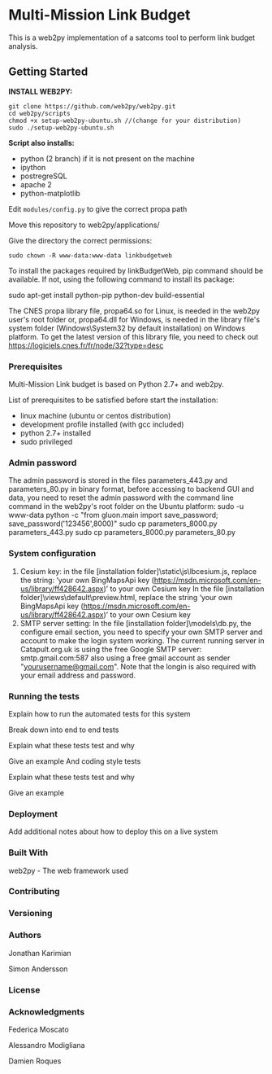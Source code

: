 # Multi-Mission Link Budget


This is a web2py implementation of a satcoms tool to perform link budget analysis.

## Getting Started

**INSTALL WEB2PY:**

```
git clone https://github.com/web2py/web2py.git
cd web2py/scripts
chmod +x setup-web2py-ubuntu.sh //(change for your distribution)
sudo ./setup-web2py-ubuntu.sh
```

**Script also installs:**

* python (2 branch) if it is not present on the machine
* ipython
* postregreSQL 
* apache 2
* python-matplotlib

Edit `modules/config.py` to give the correct propa path

Move this repository to web2py/applications/

Give the directory the correct permissions:

`sudo chown -R www-data:www-data linkbudgetweb`

To install the packages required by linkBudgetWeb, pip command should be available. 
If not, using the following command to install its package:

sudo apt-get install python-pip python-dev build-essential


The CNES propa library file, propa64.so for Linux, is needed in the web2py user's root
folder or, propa64.dll for Windows, is needed in the library file's system folder 
(Windows\System32 by default installation) on Windows platform. To get the latest version
of this library file, you need to check out
https://logiciels.cnes.fr/fr/node/32?type=desc



### Prerequisites

Multi-Mission Link budget is based on Python 2.7+ and web2py. 

List of prerequisites to be satisfied before start the installation:

* linux machine (ubuntu or centos distribution)
* development profile installed (with gcc included)
* python 2.7+ installed
* sudo privileged 



### Admin password
The admin password is stored in the files parameters_443.py and parameters_80.py in binary 
format, before accessing to backend GUI and data, you need to reset the admin password with 
the command line command in the web2py's root folder on the Ubuntu platform:
sudo -u www-data python -c "from gluon.main import save_password; save_password('123456',8000)"
sudo cp parameters_8000.py parameters_443.py
sudo cp parameters_8000.py parameters_80.py

### System configuration
1. Cesium key:
in the file [installation folder]\static\js\lbcesium.js, replace the string:
‘your own BingMapsApi key (https://msdn.microsoft.com/en-us/library/ff428642.aspx)’
to your own Cesium key
In the file [installation folder]\views\default\preview.html, replace the string
‘your own BingMapsApi key (https://msdn.microsoft.com/en-us/library/ff428642.aspx)’
to your own Cesium key
2. SMTP server setting:
In the file [installation folder]\models\db.py, the configure email section, you need to
specify your own SMTP server and account to make the login system working.
The current running server in Catapult.org.uk is using the free Google SMTP server: 
	smtp.gmail.com:587
also using a free gmail account as sender "yourusername@gmail.com".
Note that the longin is also required with your email address and password.


### Running the tests

Explain how to run the automated tests for this system

Break down into end to end tests

Explain what these tests test and why

Give an example
And coding style tests

Explain what these tests test and why

Give an example

### Deployment

Add additional notes about how to deploy this on a live system

### Built With

web2py - The web framework used

### Contributing



### Versioning



### Authors

Jonathan Karimian

Simon Andersson

### License



### Acknowledgments


Federica Moscato

Alessandro Modigliana

Damien Roques

